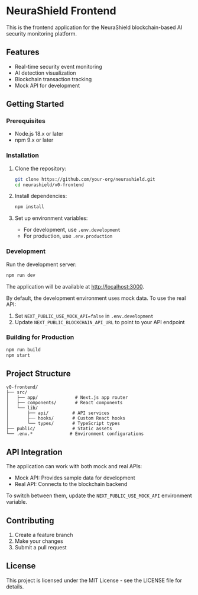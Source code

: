 # NeuraShield Frontend

This is the frontend application for the NeuraShield blockchain-based AI security monitoring platform.

## Features

- Real-time security event monitoring
- AI detection visualization
- Blockchain transaction tracking
- Mock API for development

## Getting Started

### Prerequisites

- Node.js 18.x or later
- npm 9.x or later

### Installation

1. Clone the repository:
   ```bash
   git clone https://github.com/your-org/neurashield.git
   cd neurashield/v0-frontend
   ```

2. Install dependencies:
   ```bash
   npm install
   ```

3. Set up environment variables:
   - For development, use `.env.development`
   - For production, use `.env.production`

### Development

Run the development server:

```bash
npm run dev
```

The application will be available at [http://localhost:3000](http://localhost:3000).

By default, the development environment uses mock data. To use the real API:
1. Set `NEXT_PUBLIC_USE_MOCK_API=false` in `.env.development`
2. Update `NEXT_PUBLIC_BLOCKCHAIN_API_URL` to point to your API endpoint

### Building for Production

```bash
npm run build
npm start
```

## Project Structure

```
v0-frontend/
├── src/
│   ├── app/              # Next.js app router
│   ├── components/       # React components
│   └── lib/
│       ├── api/         # API services
│       ├── hooks/       # Custom React hooks
│       └── types/       # TypeScript types
├── public/              # Static assets
└── .env.*              # Environment configurations
```

## API Integration

The application can work with both mock and real APIs:

- Mock API: Provides sample data for development
- Real API: Connects to the blockchain backend

To switch between them, update the `NEXT_PUBLIC_USE_MOCK_API` environment variable.

## Contributing

1. Create a feature branch
2. Make your changes
3. Submit a pull request

## License

This project is licensed under the MIT License - see the LICENSE file for details. 